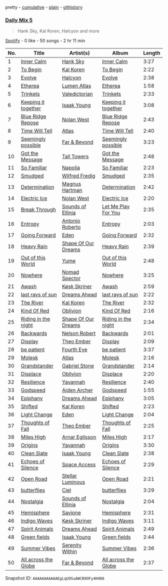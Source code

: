 pretty - [cumulative](/playlists/cumulative/37i9dQZF1E35783e1v1tLq.md) - [plain](/playlists/plain/37i9dQZF1E35783e1v1tLq) - [githistory](https://github.githistory.xyz/mdn522/spotify-playlist-archive/blob/main/playlists/plain/37i9dQZF1E35783e1v1tLq)

### [Daily Mix 5](https://open.spotify.com/playlist/37i9dQZF1E35783e1v1tLq)

> Hank Sky, Kal Koren, Halcyon and more

[Spotify](https://open.spotify.com/user/spotify) - 0 like - 50 songs - 2 hr 11 min

| No. | Title | Artist(s) | Album | Length |
|---|---|---|---|---|
| 1 | [Inner Calm](https://open.spotify.com/track/7Anprc8qpsTpgGBFCCUkaj) | [Hank Sky](https://open.spotify.com/artist/2OY5PzPmKNjNFgy4QwOPdI) | [Inner Calm](https://open.spotify.com/album/4XJnVVkctq17qjCpiYvIaj) | 3:27 |
| 2 | [To Begin](https://open.spotify.com/track/2ADbfyFk3bFcAKNZw2z5hO) | [Kal Koren](https://open.spotify.com/artist/48ZAcUtJjaZZ0OZstH5X4v) | [To Begin](https://open.spotify.com/album/4yJ5p5BsGWKehK683tmbd8) | 2:22 |
| 3 | [Evolve](https://open.spotify.com/track/48vpR7k8UWYVy6cA5vTOhO) | [Halcyon](https://open.spotify.com/artist/6uKnnABqlxCnC40GjvgkP1) | [Evolve](https://open.spotify.com/album/7c2Y78GxcbtJrEEgwaf7HP) | 2:38 |
| 4 | [Etherea](https://open.spotify.com/track/0DGp9OO9aUgYtBrmpSTewL) | [Lumen Atlas](https://open.spotify.com/artist/0vDZe8eJxdzdC8EbJRjbKx) | [Etherea](https://open.spotify.com/album/3BkxwKuNs5yZ23c8KTNXqy) | 1:58 |
| 5 | [Trinkets](https://open.spotify.com/track/2wKUK2CGHjcxSKqjiqjYvb) | [Valedictorian](https://open.spotify.com/artist/7462TK0rDK0xZvVXEaMUOa) | [Trinkets](https://open.spotify.com/album/1npdfU318iQgaps17y85pj) | 2:33 |
| 6 | [Keeping it together](https://open.spotify.com/track/7kM1ugB4jojCdoZWWDNrkt) | [Isaak Young](https://open.spotify.com/artist/7qmOAgRUFZhLfwtyCGPKdo) | [Keeping it together](https://open.spotify.com/album/4gAeEQvhq9kX2vQP5RhKwP) | 3:08 |
| 7 | [Blue Ridge Repose](https://open.spotify.com/track/3kwcGzATibsQIvSNN8uGEp) | [Nolan West](https://open.spotify.com/artist/25DKElOUj8NYekti1LTyzS) | [Blue Ridge Repose](https://open.spotify.com/album/6qJWvKZDQtJPS9gn7i9DjK) | 2:43 |
| 8 | [Time Will Tell](https://open.spotify.com/track/6DVIE4GsAHQTNzTYGxv0Cg) | [Atlas](https://open.spotify.com/artist/4cIXcF5axlL9r4CTRCtszo) | [Time Will Tell](https://open.spotify.com/album/3UFaCLotI4Jr8IjUms79KM) | 2:40 |
| 9 | [Seemingly possible](https://open.spotify.com/track/4INOOj8js0FF04CrSikCda) | [Far & Beyond](https://open.spotify.com/artist/3ZfzatnOpZk7jV2TeN76if) | [Seemingly possible](https://open.spotify.com/album/6cqsNvTwy11qw9rdzytYeU) | 3:23 |
| 10 | [Got the Message](https://open.spotify.com/track/5z9dhSDiwe9nnCDgI5hKh9) | [Tall Towers](https://open.spotify.com/artist/2cJFgnxR5epddHrdwxNPvw) | [Got the Message](https://open.spotify.com/album/0WC7woozJH7SACz7uRErRy) | 2:48 |
| 11 | [So Familiar](https://open.spotify.com/track/6nUCRiGNLGTtpmGSjspeNE) | [Napolia](https://open.spotify.com/artist/7yyohycQq12ZbZJZOISJ83) | [So Familiar](https://open.spotify.com/album/3KwrHldSiUOenMESBpQJ9h) | 2:23 |
| 12 | [Smudged](https://open.spotify.com/track/0qONtGN9jp8POGuH1UmQQI) | [Wilfred Fredig](https://open.spotify.com/artist/4hTrnME7WOKqbnIfRiu01m) | [Smudged](https://open.spotify.com/album/5SWR10tFVt3B9LfR9ZEZ60) | 2:35 |
| 13 | [Determination](https://open.spotify.com/track/0w6yRMdjXPiRYFzbkKi27h) | [Magnus Hartman](https://open.spotify.com/artist/0mAdUTIB13jBSnfdYp7xKl) | [Determination](https://open.spotify.com/album/55E8hkQ079zjb5ET1ZO7ba) | 2:42 |
| 14 | [Electric Ice](https://open.spotify.com/track/3MjCaWeXShwFAV9l4CMy7w) | [Nolan West](https://open.spotify.com/artist/25DKElOUj8NYekti1LTyzS) | [Electric Ice](https://open.spotify.com/album/2Os2oJGG4sMTrKK8n3QQwj) | 2:20 |
| 15 | [Break Through](https://open.spotify.com/track/02Nyn3a2nHssi9rNg3jkdL) | [Sounds of Ellinia](https://open.spotify.com/artist/0o4rbXNv8YoDHK2nSnlJxr) | [Let Me Play For You](https://open.spotify.com/album/3iaRPX0CtnZXks49RHIJaj) | 2:35 |
| 16 | [Entropy](https://open.spotify.com/track/7IQiA0AS6H75uULh09EoHp) | [Antonio Roberto](https://open.spotify.com/artist/1MPnkkIDlbT3ZoryQbOiyc) | [Entropy](https://open.spotify.com/album/0TUnPJbHP1krkbxOoTzFr9) | 2:03 |
| 17 | [Going Forward](https://open.spotify.com/track/2hrXZPJGelk7cCD0zmiDFA) | [Eden](https://open.spotify.com/artist/2ZgkqMJtaEzlPnzjbCDCmD) | [Going Forward](https://open.spotify.com/album/6QlPjdJ2ZQHYIAB8MPntRj) | 2:32 |
| 18 | [Heavy Rain](https://open.spotify.com/track/54cXwos73HshvvqxMtJTfZ) | [Shape Of Our Dreams](https://open.spotify.com/artist/17QBpw01txiuRtneh0l1tc) | [Heavy Rain](https://open.spotify.com/album/0HukUihzC4LtPR8m6IpJHG) | 2:39 |
| 19 | [Out of this World](https://open.spotify.com/track/4PmX7b7S3EiMVpXKyxyAvs) | [Yume](https://open.spotify.com/artist/4BgMskNNvTm3R0amoQs2eD) | [Out of this World](https://open.spotify.com/album/46IN6kCCMP1ix8gIdmOSQF) | 2:48 |
| 20 | [Nowhere](https://open.spotify.com/track/07niZTYNkvPcw61OX0YSR6) | [Nomad Spector](https://open.spotify.com/artist/5UEm6zWB2OYaYE1y168uEV) | [Nowhere](https://open.spotify.com/album/5o0llJnOIAB6zitBrxrcA6) | 3:25 |
| 21 | [Awash](https://open.spotify.com/track/0pmOD9EqymNZWEQBqi9H0Q) | [Køsk Skriner](https://open.spotify.com/artist/373GwyozV3SJ9WC59MtwZu) | [Awash](https://open.spotify.com/album/7LS1m9rdGcc0oyRUnDfnny) | 2:59 |
| 22 | [last rays of sun](https://open.spotify.com/track/57784ZCrjj3fwnUmU4o9uF) | [Dreams Ahead](https://open.spotify.com/artist/6JHr6WrfMhJNTpJ1smiQXy) | [last rays of sun](https://open.spotify.com/album/3PwXDT1BoPjaLPxSA7QefE) | 2:22 |
| 23 | [The River](https://open.spotify.com/track/2GSifb3ONhopI2dW4JmT34) | [Kal Koren](https://open.spotify.com/artist/48ZAcUtJjaZZ0OZstH5X4v) | [The River](https://open.spotify.com/album/4JMxYZaVQQ6UWeG4nOoUtj) | 2:32 |
| 24 | [Kind Of Red](https://open.spotify.com/track/6eqXxIQBr9VKzQzqKcKW6N) | [Oblivion](https://open.spotify.com/artist/5bay23a7lnykOEQWt7FVnQ) | [Kind Of Red](https://open.spotify.com/album/4XwchWMIjYUAPbddZPwyrW) | 2:16 |
| 25 | [Riding in the night](https://open.spotify.com/track/4B85WXIqKdsvUgzW8VbuVb) | [Shape Of Our Dreams](https://open.spotify.com/artist/17QBpw01txiuRtneh0l1tc) | [Riding in the night](https://open.spotify.com/album/5f2zmKpWgzWd1RMfx1fzA9) | 2:34 |
| 26 | [Backwards](https://open.spotify.com/track/56K3O5ll53zW9G3xQfiPUK) | [Nelson Robert](https://open.spotify.com/artist/1nITSgFXHcsi7Im2tAANUp) | [Backwards](https://open.spotify.com/album/45JThTsoSUWB3jXMC2u6Me) | 2:01 |
| 27 | [Display](https://open.spotify.com/track/2zQQDwkqV1PdM7nBtMMpC7) | [Theo Ember](https://open.spotify.com/artist/5D2aedk5p3rkUVfU4c72uR) | [Display](https://open.spotify.com/album/3vhOnEjTegpjgr3Yx3N8tS) | 2:09 |
| 28 | [be patient](https://open.spotify.com/track/42hSh6L3A169R19kWKjK0E) | [Fourth Eye](https://open.spotify.com/artist/6rRi2CL7CAJPlreLloPwxY) | [be patient](https://open.spotify.com/album/6axajv4QhAuQTRDY1RM4eL) | 3:37 |
| 29 | [Molesk](https://open.spotify.com/track/2Xbv0iAI6Irz0MbzIoA8qv) | [Atlas](https://open.spotify.com/artist/4cIXcF5axlL9r4CTRCtszo) | [Molesk](https://open.spotify.com/album/1TWNF7LjvZjGL7mUuYhZmR) | 2:16 |
| 30 | [Grandstander](https://open.spotify.com/track/5mUXZO9wv4YdoiiIxu8JMl) | [Gabriel Stone](https://open.spotify.com/artist/2n5cofsnSYMHUF8C9TmIA1) | [Grandstander](https://open.spotify.com/album/7hu8b3VkCXUBNVXHinrFIb) | 2:14 |
| 31 | [Displace](https://open.spotify.com/track/4PSh6Xs1SIXT6JEAz8QGYk) | [Oblivion](https://open.spotify.com/artist/5bay23a7lnykOEQWt7FVnQ) | [Displace](https://open.spotify.com/album/0T0ham97bER92N0nshZX97) | 2:20 |
| 32 | [Resilience](https://open.spotify.com/track/0Lo6UmmhrVKFaeDOoGdUlq) | [Yavannah](https://open.spotify.com/artist/2i9RUDCIF8Aqr3sq19hTZI) | [Resilience](https://open.spotify.com/album/4mPQoEnHYaYbiCnU2NpQYz) | 2:40 |
| 33 | [Godspeed](https://open.spotify.com/track/5MaBuM8Ltv3uRipXjHDm4z) | [Aiden Archer](https://open.spotify.com/artist/3VgNLAQtZ0NxQLpZJSGFmE) | [Godspeed](https://open.spotify.com/album/5Bk4kdH7RSmWAb6V9zR4pB) | 1:55 |
| 34 | [Epiphany](https://open.spotify.com/track/2JCRMMJHw8miYdipCimJLh) | [Dreams Ahead](https://open.spotify.com/artist/6JHr6WrfMhJNTpJ1smiQXy) | [Epiphany](https://open.spotify.com/album/7siWjOTKEkXUyTQCycRSPj) | 3:05 |
| 35 | [Shifted](https://open.spotify.com/track/4KFmw3X64zQA7czCxoRxyP) | [Kal Koren](https://open.spotify.com/artist/48ZAcUtJjaZZ0OZstH5X4v) | [Shifted](https://open.spotify.com/album/1GTp2piaMxzEu2Pr36zYMh) | 2:23 |
| 36 | [Light Change](https://open.spotify.com/track/2gNFy5yCqo0zTd0g8YCtuI) | [Eden](https://open.spotify.com/artist/2ZgkqMJtaEzlPnzjbCDCmD) | [Light Change](https://open.spotify.com/album/1hpSWLQhCBt2Ksc1jlCZnH) | 2:04 |
| 37 | [Thoughts of Fall](https://open.spotify.com/track/14xTHv8Vgp5f0k4jgJYLlQ) | [Theo Ember](https://open.spotify.com/artist/5D2aedk5p3rkUVfU4c72uR) | [Thoughts of Fall](https://open.spotify.com/album/5K5BKf3QtTTVwuCkkgaWAS) | 2:25 |
| 38 | [Miles High](https://open.spotify.com/track/6WeXP2TlaP8cU2KHL8PkNt) | [Arnar Egilsson](https://open.spotify.com/artist/1zpMLqhMMTg2vzSf5BC5eI) | [Miles High](https://open.spotify.com/album/76d6UWB0u5cTa6Kk9zTkIU) | 2:17 |
| 39 | [Origins](https://open.spotify.com/track/0U5OKIZb2n35xNBmsxuSiH) | [Yavannah](https://open.spotify.com/artist/2i9RUDCIF8Aqr3sq19hTZI) | [Origins](https://open.spotify.com/album/5wdRzws51iFoyCB87klzVQ) | 3:30 |
| 40 | [Clean Slate](https://open.spotify.com/track/7CqVGMtoQBCWqrLiad6tqJ) | [Isaak Young](https://open.spotify.com/artist/7qmOAgRUFZhLfwtyCGPKdo) | [Clean Slate](https://open.spotify.com/album/7kSDFu4VWH9euEwHBmgV5P) | 2:38 |
| 41 | [Echoes of Silence](https://open.spotify.com/track/2r6cNXUJ9xkiTqWd3ZxmyA) | [Space Access](https://open.spotify.com/artist/1s2VXzYMLAHNVLNohNAmQy) | [Echoes of Silence](https://open.spotify.com/album/0JR6ZYQp1YzsncwpgUOef9) | 2:29 |
| 42 | [Open Road](https://open.spotify.com/track/07To1wtrrBWQEPZyCP5LL3) | [Stellar Luminous](https://open.spotify.com/artist/1dgWSlkCY69O3oTa1u6vKN) | [Open Road](https://open.spotify.com/album/73dP7XqqLWjwvYB1LSRiyY) | 2:21 |
| 43 | [butterflies](https://open.spotify.com/track/3V5FTj1RfT7AqqAwhdPWnH) | [Ciel](https://open.spotify.com/artist/0i33HVwcdV58Ci5dI7cfjx) | [butterflies](https://open.spotify.com/album/7FM63A5GSTpeIyb2eZdv7A) | 3:29 |
| 44 | [Nostalgia](https://open.spotify.com/track/3umWVESQAMH0rKgczQUsbU) | [Sounds of Ellinia](https://open.spotify.com/artist/0o4rbXNv8YoDHK2nSnlJxr) | [Nostalgia](https://open.spotify.com/album/66lyZsgpXQ7QjN5wzIPu0r) | 2:04 |
| 45 | [Hemisphere](https://open.spotify.com/track/0Uek6WY0h7l6DSHmCQSqss) | [Savione](https://open.spotify.com/artist/3BqdrzfJnVqaTOI84wcjVg) | [Hemisphere](https://open.spotify.com/album/3F5VaCTowmfhBgRDDwv0vV) | 2:31 |
| 46 | [Indigo Waves](https://open.spotify.com/track/1zD4Rvpzn5v7oLxqlbyfhd) | [Køsk Skriner](https://open.spotify.com/artist/373GwyozV3SJ9WC59MtwZu) | [Indigo Waves](https://open.spotify.com/album/0zw5agu3WoaZKT9mUwSi56) | 3:11 |
| 47 | [Spirit Animals](https://open.spotify.com/track/0EkTaSImnF8DPAfUa4uMeC) | [Dreams Ahead](https://open.spotify.com/artist/6JHr6WrfMhJNTpJ1smiQXy) | [Spirit Animals](https://open.spotify.com/album/3X5sRcsqfmHBNmJuM2lb6n) | 2:49 |
| 48 | [Green fields](https://open.spotify.com/track/1aPzYXXhK2YruR9F7oJi9G) | [Isaak Young](https://open.spotify.com/artist/7qmOAgRUFZhLfwtyCGPKdo) | [Green fields](https://open.spotify.com/album/2UOoD1Vt5x6NHMvtMV5c8o) | 2:44 |
| 49 | [Summer Vibes](https://open.spotify.com/track/3nBn6Ox2yVzTuAmi2rbo9H) | [Serenity Within](https://open.spotify.com/artist/6FAxdDhWeswbCrRh4Peerp) | [Summer Vibes](https://open.spotify.com/album/3gwWS1s7nf2N4FWUv3J051) | 2:36 |
| 50 | [All across the Globe](https://open.spotify.com/track/45wivOLIh3TwUciPUMPN0W) | [Far & Beyond](https://open.spotify.com/artist/3ZfzatnOpZk7jV2TeN76if) | [All across the Globe](https://open.spotify.com/album/13uxP2KvlBtwe08xh7eFvM) | 2:37 |

Snapshot ID: `AAAAAAAAAAAEgLqUOSuAWCB9OFy4KH86`
